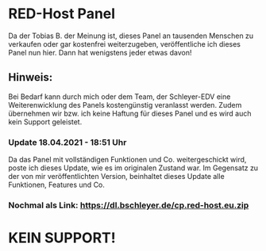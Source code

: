 # RED-Host Panel

Da der Tobias B. der Meinung ist, dieses Panel an tausenden Menschen zu verkaufen oder gar kostenfrei weiterzugeben, veröffentliche ich dieses Panel nun hier. Dann hat wenigstens jeder etwas davon!

## Hinweis:
Bei Bedarf kann durch mich oder dem Team, der Schleyer-EDV eine Weiterenwicklung des Panels kostengünstig veranlasst werden.
Zudem übernehmen wir bzw. ich keine Haftung für dieses Panel und es wird auch kein Support geleistet.

### Update 18.04.2021 - 18:51 Uhr
Da das Panel mit vollständigen Funktionen und Co. weitergeschickt wird, poste ich dieses Update, wie es im originalen Zustand war. 
Im Gegensatz zu der von mir veröffentlichten Version, beinhaltet dieses Update alle Funktionen, Features und Co.


### Nochmal als Link: https://dl.bschleyer.de/cp.red-host.eu.zip

# KEIN SUPPORT!

